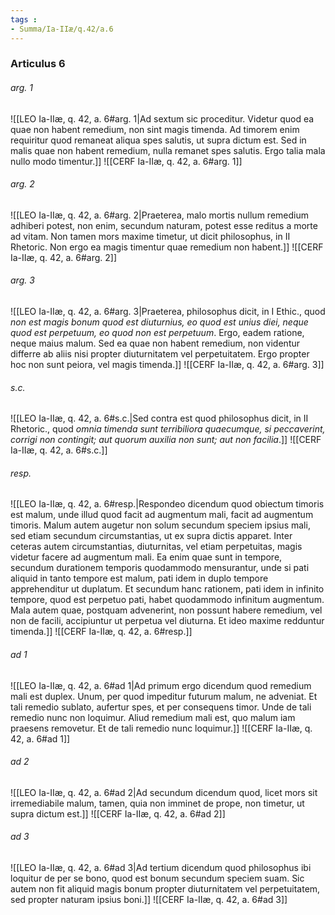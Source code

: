 ```yaml
---
tags : 
- Summa/Ia-IIæ/q.42/a.6
---
```


### Articulus 6

###### arg. 1
![[LEO Ia-IIæ, q. 42, a. 6#arg. 1|Ad sextum sic proceditur. Videtur quod ea quae non habent remedium, non sint magis timenda. Ad timorem enim requiritur quod remaneat aliqua spes salutis, ut supra dictum est. Sed in malis quae non habent remedium, nulla remanet spes salutis. Ergo talia mala nullo modo timentur.]]
![[CERF Ia-IIæ, q. 42, a. 6#arg. 1]]

###### arg. 2
![[LEO Ia-IIæ, q. 42, a. 6#arg. 2|Praeterea, malo mortis nullum remedium adhiberi potest, non enim, secundum naturam, potest esse reditus a morte ad vitam. Non tamen mors maxime timetur, ut dicit philosophus, in II Rhetoric. Non ergo ea magis timentur quae remedium non habent.]]
![[CERF Ia-IIæ, q. 42, a. 6#arg. 2]]

###### arg. 3
![[LEO Ia-IIæ, q. 42, a. 6#arg. 3|Praeterea, philosophus dicit, in I Ethic., quod *non est magis bonum quod est diuturnius, eo quod est unius diei, neque quod est perpetuum, eo quod non est perpetuum*. Ergo, eadem ratione, neque maius malum. Sed ea quae non habent remedium, non videntur differre ab aliis nisi propter diuturnitatem vel perpetuitatem. Ergo propter hoc non sunt peiora, vel magis timenda.]]
![[CERF Ia-IIæ, q. 42, a. 6#arg. 3]]

###### s.c.
![[LEO Ia-IIæ, q. 42, a. 6#s.c.|Sed contra est quod philosophus dicit, in II Rhetoric., quod *omnia timenda sunt terribiliora quaecumque, si peccaverint, corrigi non contingit; aut quorum auxilia non sunt; aut non facilia*.]]
![[CERF Ia-IIæ, q. 42, a. 6#s.c.]]

###### resp.
![[LEO Ia-IIæ, q. 42, a. 6#resp.|Respondeo dicendum quod obiectum timoris est malum, unde illud quod facit ad augmentum mali, facit ad augmentum timoris. Malum autem augetur non solum secundum speciem ipsius mali, sed etiam secundum circumstantias, ut ex supra dictis apparet. Inter ceteras autem circumstantias, diuturnitas, vel etiam perpetuitas, magis videtur facere ad augmentum mali. Ea enim quae sunt in tempore, secundum durationem temporis quodammodo mensurantur, unde si pati aliquid in tanto tempore est malum, pati idem in duplo tempore apprehenditur ut duplatum. Et secundum hanc rationem, pati idem in infinito tempore, quod est perpetuo pati, habet quodammodo infinitum augmentum. Mala autem quae, postquam advenerint, non possunt habere remedium, vel non de facili, accipiuntur ut perpetua vel diuturna. Et ideo maxime redduntur timenda.]]
![[CERF Ia-IIæ, q. 42, a. 6#resp.]]

###### ad 1
![[LEO Ia-IIæ, q. 42, a. 6#ad 1|Ad primum ergo dicendum quod remedium mali est duplex. Unum, per quod impeditur futurum malum, ne adveniat. Et tali remedio sublato, aufertur spes, et per consequens timor. Unde de tali remedio nunc non loquimur. Aliud remedium mali est, quo malum iam praesens removetur. Et de tali remedio nunc loquimur.]]
![[CERF Ia-IIæ, q. 42, a. 6#ad 1]]

###### ad 2
![[LEO Ia-IIæ, q. 42, a. 6#ad 2|Ad secundum dicendum quod, licet mors sit irremediabile malum, tamen, quia non imminet de prope, non timetur, ut supra dictum est.]]
![[CERF Ia-IIæ, q. 42, a. 6#ad 2]]

###### ad 3
![[LEO Ia-IIæ, q. 42, a. 6#ad 3|Ad tertium dicendum quod philosophus ibi loquitur de per se bono, quod est bonum secundum speciem suam. Sic autem non fit aliquid magis bonum propter diuturnitatem vel perpetuitatem, sed propter naturam ipsius boni.]]
![[CERF Ia-IIæ, q. 42, a. 6#ad 3]]

